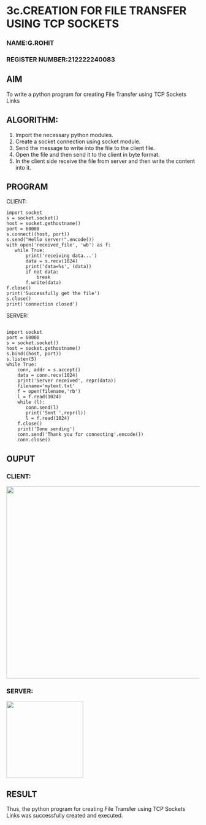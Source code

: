# 3c.CREATION FOR FILE TRANSFER USING TCP SOCKETS
### NAME:G.ROHIT
### REGISTER NUMBER:212222240083
## AIM
To write a python program for creating File Transfer using TCP Sockets Links
## ALGORITHM:
1. Import the necessary python modules.
2. Create a socket connection using socket module.
3. Send the message to write into the file to the client file.
4. Open the file and then send it to the client in byte format.
5. In the client side receive the file from server and then write the content into it.
## PROGRAM
CLIENT:
```
import socket 
s = socket.socket() 
host = socket.gethostname() 
port = 60000 
s.connect((host, port)) 
s.send("Hello server!".encode()) 
with open('received_file', 'wb') as f: 
   while True: 
       print('receiving data...') 
       data = s.recv(1024) 
       print('data=%s', (data)) 
       if not data: 
           break 
       f.write(data) 
f.close() 
print('Successfully get the file') 
s.close() 
print('connection closed')

```

SERVER:

```
 
import socket                    
port = 60000                    
s = socket.socket()              
host = socket.gethostname()      
s.bind((host, port))              
s.listen(5)                      
while True: 
    conn, addr = s.accept()      
    data = conn.recv(1024) 
    print('Server received', repr(data)) 
    filename='mytext.txt' 
    f = open(filename,'rb') 
    l = f.read(1024) 
    while (l): 
       conn.send(l) 
       print('Sent ',repr(l)) 
       l = f.read(1024) 
    f.close() 
    print('Done sending') 
    conn.send('Thank you for connecting'.encode()) 
    conn.close()
```
## OUPUT
### CLIENT:

 <img src="https://github.com/pragachellapillai/3c.FILE_TRANSFER_USING_TCP_SOCKETS/assets/148254952/c62947a7-62d2-4062-be5a-debdad7a3375.type" width="700" height="500">

### SERVER:

 <img src="https://github.com/pragachellapillai/3c.FILE_TRANSFER_USING_TCP_SOCKETS/assets/148254952/f34242ca-07de-4c83-b188-f9d41b380182.type" width="" height="200">

## RESULT
Thus, the python program for creating File Transfer using TCP Sockets Links was 
successfully created and executed.
